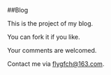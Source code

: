 ##Blog

This is the project of my blog.

You can fork it if you like.

Your comments are welcomed.

Contact me via [flygfch@163.com](mailto:flygfch@163.com).
